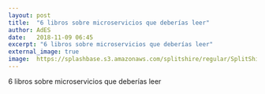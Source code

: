 ```yaml
---
layout: post
title:  "6 libros sobre microservicios que deberías leer"
author: AdES
date:   2018-11-09 06:45
excerpt: "6 libros sobre microservicios que deberías leer"
external_image: true
image:  https://splashbase.s3.amazonaws.com/splitshire/regular/SplitShire-03143.jpg%3Fresize%3D384%252C253
---
```

6 libros sobre microservicios que deberías leer